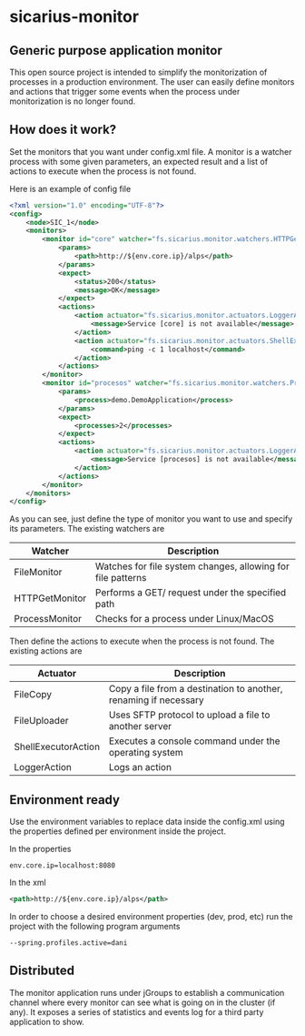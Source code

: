# sicarius-monitor
## Generic purpose application monitor
This open source project is intended to simplify the monitorization of processes in a production environment. The user can easily define monitors and actions that trigger some events when the process under monitorization is no longer found.


## How does it work?
Set the monitors that you want under config.xml file. A monitor is a watcher process with some given parameters, an expected result and a list of actions to execute when the process is not found.

Here is an example of config file

```xml
<?xml version="1.0" encoding="UTF-8"?>
<config>
	<node>SIC_1</node>
	<monitors>
		<monitor id="core" watcher="fs.sicarius.monitor.watchers.HTTPGetMonitor">
			<params>
				<path>http://${env.core.ip}/alps</path>
			</params>
			<expect>
				<status>200</status>
				<message>OK</message>
			</expect>
			<actions>
				<action actuator="fs.sicarius.monitor.actuators.LoggerAction">
					<message>Service [core] is not available</message>
				</action>
				<action actuator="fs.sicarius.monitor.actuators.ShellExecutorAction">
					<command>ping -c 1 localhost</command>
				</action>
			</actions>
		</monitor>
		<monitor id="procesos" watcher="fs.sicarius.monitor.watchers.ProcessMonitor">
			<params>
				<process>demo.DemoApplication</process>
			</params>
			<expect>
				<processes>2</processes>
			</expect>
			<actions>
				<action actuator="fs.sicarius.monitor.actuators.LoggerAction">
					<message>Service [procesos] is not available</message>
				</action>
			</actions>
		</monitor>
	</monitors>
</config>
```
As you can see, just define the type of monitor you want to use and specify its parameters. The existing watchers are

| Watcher        | Description                                                 |
|----------------|-------------------------------------------------------------|
| FileMonitor    | Watches for file system changes, allowing for file patterns |
| HTTPGetMonitor | Performs a GET/ request under the specified path            |
| ProcessMonitor | Checks for a process under Linux/MacOS                      |

Then define the actions to execute when the process is not found. The existing actions are

| Actuator            | Description                                                      |
|---------------------|------------------------------------------------------------------|
| FileCopy            | Copy a file from a destination to another, renaming if necessary |
| FileUploader        | Uses SFTP protocol to upload a file to another server            |
| ShellExecutorAction | Executes a console command under the operating system            |
| LoggerAction        | Logs an action                                                   |

## Environment ready
Use the environment variables to replace data inside the config.xml using the properties defined per environment inside the project.

In the properties

```
env.core.ip=localhost:8080
```

In the xml

```xml
<path>http://${env.core.ip}/alps</path>
```

In order to choose a desired environment properties (dev, prod, etc) run the project with the following program arguments

```
--spring.profiles.active=dani
```

## Distributed
The monitor application runs under jGroups to establish a communication channel where every monitor can see what is going on in the cluster (if any). It exposes a series of statistics and events log for a third party application to show.
